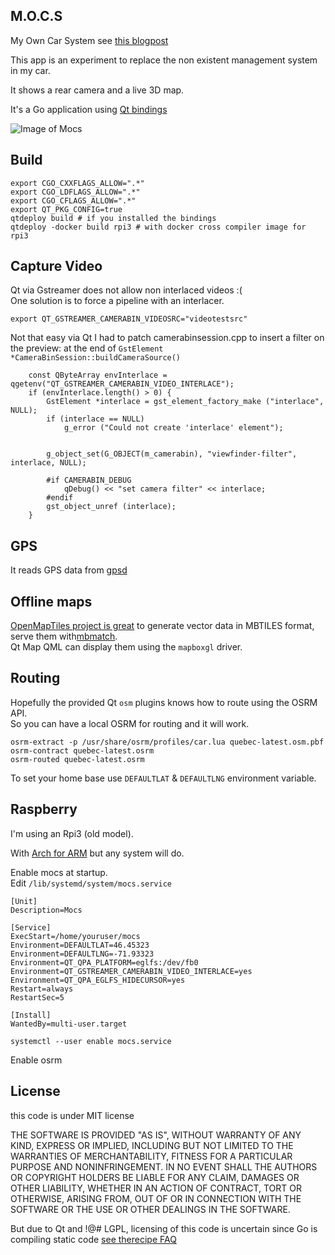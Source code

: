 M.O.C.S
-------

My Own Car System see [this blogpost](https://blog.nobugware.com/post/2018/my_own_car_system_raspberry_pi_offline_mapping/)

This app is an experiment to replace the non existent management system in my car.

It shows a rear camera and a live 3D map.

It's a Go application using [Qt bindings](https://github.com/therecipe/qt)

![Image of Mocs](https://raw.githubusercontent.com/akhenakh/mocs/master/images/mocs.png)

## Build
```
export CGO_CXXFLAGS_ALLOW=".*"
export CGO_LDFLAGS_ALLOW=".*" 
export CGO_CFLAGS_ALLOW=".*"
export QT_PKG_CONFIG=true 
qtdeploy build # if you installed the bindings
qtdeploy -docker build rpi3 # with docker cross compiler image for rpi3
```

## Capture Video
Qt via Gstreamer does not allow non interlaced videos :(  
One solution is to force a pipeline with an interlacer.

```
export QT_GSTREAMER_CAMERABIN_VIDEOSRC="videotestsrc"
```
Not that easy via Qt I had to patch camerabinsession.cpp to insert a filter on the preview:
at the end of `GstElement *CameraBinSession::buildCameraSource()`
```
    const QByteArray envInterlace = qgetenv("QT_GSTREAMER_CAMERABIN_VIDEO_INTERLACE");
    if (envInterlace.length() > 0) {
        GstElement *interlace = gst_element_factory_make ("interlace", NULL);
        if (interlace == NULL)
            g_error ("Could not create 'interlace' element");


        g_object_set(G_OBJECT(m_camerabin), "viewfinder-filter", interlace, NULL);

        #if CAMERABIN_DEBUG
            qDebug() << "set camera filter" << interlace;
        #endif
        gst_object_unref (interlace);
    }
```

## GPS
It reads GPS data from [gpsd](https://github.com/akhenakh/gpsd)

## Offline maps
[OpenMapTiles project is great](https://openmaptiles.org) to generate vector data in MBTILES format, serve them with[mbmatch](https://github.com/akhenakh/mbmatch).  
Qt Map QML can display them using the `mapboxgl` driver.


## Routing

Hopefully the provided Qt `osm` plugins knows how to route using the OSRM API.  
So you can have a local OSRM for routing and it will work.
```
osrm-extract -p /usr/share/osrm/profiles/car.lua quebec-latest.osm.pbf 
osrm-contract quebec-latest.osrm
osrm-routed quebec-latest.osrm
```

To set your home base use `DEFAULTLAT` & `DEFAULTLNG` environment variable.

## Raspberry
I'm using an Rpi3 (old model).

With [Arch for ARM](https://archlinuxarm.org) but any system will do.

Enable mocs at startup.  
Edit `/lib/systemd/system/mocs.service`


```
[Unit]
Description=Mocs

[Service]
ExecStart=/home/youruser/mocs
Environment=DEFAULTLAT=46.45323
Environment=DEFAULTLNG=-71.93323
Environment=QT_QPA_PLATFORM=eglfs:/dev/fb0
Environment=QT_GSTREAMER_CAMERABIN_VIDEO_INTERLACE=yes
Environment=QT_QPA_EGLFS_HIDECURSOR=yes
Restart=always
RestartSec=5

[Install]
WantedBy=multi-user.target
```
`systemctl --user enable mocs.service`

Enable osrm  

## License
this code is under MIT license

THE SOFTWARE IS PROVIDED "AS IS", WITHOUT WARRANTY OF ANY KIND, EXPRESS OR IMPLIED, INCLUDING BUT NOT LIMITED TO THE WARRANTIES OF MERCHANTABILITY, FITNESS FOR A PARTICULAR PURPOSE AND NONINFRINGEMENT. IN NO EVENT SHALL THE AUTHORS OR COPYRIGHT HOLDERS BE LIABLE FOR ANY CLAIM, DAMAGES OR OTHER LIABILITY, WHETHER IN AN ACTION OF CONTRACT, TORT OR OTHERWISE, ARISING FROM, OUT OF OR IN CONNECTION WITH THE SOFTWARE OR THE USE OR OTHER DEALINGS IN THE SOFTWARE.

But due to Qt and !@# LGPL, licensing of this code is uncertain since Go is compiling static code [see therecipe FAQ](https://github.com/therecipe/qt/wiki/FAQ#what-is-the-implication-from-using-lgpl-library-in-my-go-app-)

